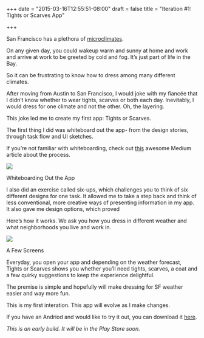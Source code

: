 +++
date = "2015-03-16T12:55:51-08:00"
draft = false
title = "Iteration #1: Tights or Scarves App"

+++

San Francisco has a plethora of <a href="hhttp://en.wikipedia.org/wiki/Microclimate" target="_blank">microclimates</a>. On any given day, you could wakeup warm and sunny at home and work and arrive at work to be greeted by cold and fog. It’s just part of life in the Bay. So it can be frustrating to know how to dress among many different climates. After moving from Austin to San Francisco, I would joke with my fiancée that I didn’t know whether to wear tights, scarves or both each day. Inevitably, I would dress for one climate and not the other. Oh, the layering. This joke led me to create my first app: Tights or Scarves. The first thing I did was whiteboard out the app- from the design stories, through task flow and UI sketches. If you’re not familiar with whiteboarding, check out <a href="https://medium.com/@mollyinglish/the-ninja-skill-for-ux-designers-25f314f8f76c" target="_blank">this</a> awesome Medium article about the process.

<a href="/images/whiteboard.png" data-lightbox="persona" data-title="Screen Shots"><img src="/images/whiteboard.png"/></a>
<div class="image-caption">Whiteboarding Out the App</div>I also did an exercise called six-ups, which challenges you to think of six different designs for one task.  It allowed me to take a step back and think of less conventional, more creative ways of presenting information in my app. It also gave me design options, which proved  Here’s how it works. We ask you how you dress in different weather and what neighborhoods you live and work in. <a href="/images/screenshots.png" data-lightbox="persona" data-title="Screen Shots"><img src="/images/screenshots.png"/></a>
<div class="image-caption">A Few Screens</div>Everyday, you open your app and depending on the weather forecast, Tights or Scarves shows you whether you’ll need tights, scarves, a coat and a few quirky suggestions to keep the experience delightful. The premise is simple and hopefully will make dressing for SF weather easier and way more fun. 

This is my first interation. This app will evolve as I make changes.

If you have an Andriod and would like to try it out, you can download it <a href="/images/tights-or-scarf-app-1.00.04.apk" target="_blank">here</a>.

*This is an early build. It will be in the Play Store soon.*
  
